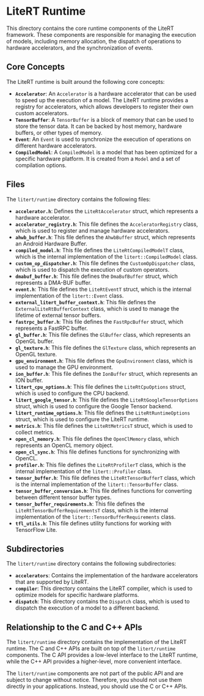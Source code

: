 # LiteRT Runtime

This directory contains the core runtime components of the LiteRT framework.
These components are responsible for managing the execution of models, including
memory allocation, the dispatch of operations to hardware accelerators,
and the synchronization of events.

## Core Concepts

The LiteRT runtime is built around the following core concepts:

*   **`Accelerator`**: An `Accelerator` is a hardware accelerator that can be
    used to speed up the execution of a model. The LiteRT runtime provides a
    registry for accelerators, which allows developers to register their own
    custom accelerators.
*   **`TensorBuffer`**: A `TensorBuffer` is a block of memory that can be used to store the tensor data. It can be backed by host memory, hardware buffers, or other types of memory.
*   **`Event`**: An `Event` is used to synchronize the execution of operations on different hardware accelerators.
*   **`CompiledModel`**: A `CompiledModel` is a model that has been optimized for a specific hardware platform. It is created from a `Model` and a set of compilation options.

## Files

The `litert/runtime` directory contains the following files:

*   **`accelerator.h`**: Defines the `LiteRtAccelerator` struct, which represents a hardware accelerator.
*   **`accelerator_registry.h`**: This file defines the `AcceleratorRegistry` class, which is used to register and manage hardware accelerators.
*   **`ahwb_buffer.h`**: This file defines the `AhwbBuffer` struct, which represents an Android Hardware Buffer.
*   **`compiled_model.h`**: This file defines the `LiteRtCompiledModelT` class, which is the internal implementation of the `litert::CompiledModel` class.
*   **`custom_op_dispatcher.h`**: This file defines the `CustomOpDispatcher` class, which is used to dispatch the execution of custom operators.
*   **`dmabuf_buffer.h`**: This file defines the `DmaBufBuffer` struct, which represents a DMA-BUF buffer.
*   **`event.h`**: This file defines the `LiteRtEventT` struct, which is the internal implementation of the `litert::Event` class.
*   **`external_litert_buffer_context.h`**: This file defines the `ExternalLiteRtBufferContext` class, which is used to manage the lifetime of external tensor buffers.
*   **`fastrpc_buffer.h`**: This file defines the `FastRpcBuffer` struct, which represents a FastRPC buffer.
*   **`gl_buffer.h`**: This file defines the `GlBuffer` class, which represents an OpenGL buffer.
*   **`gl_texture.h`**: This file defines the `GlTexture` class, which represents an OpenGL texture.
*   **`gpu_environment.h`**: This file defines the `GpuEnvironment` class, which is used to manage the GPU environment.
*   **`ion_buffer.h`**: This file defines the `IonBuffer` struct, which represents an ION buffer.
*   **`litert_cpu_options.h`**: This file defines the `LiteRtCpuOptions` struct, which is used to configure the CPU backend.
*   **`litert_google_tensor.h`**: This file defines the `LiteRtGoogleTensorOptions` struct, which is used to configure the Google Tensor backend.
*   **`litert_runtime_options.h`**: This file defines the `LiteRtRuntimeOptions` struct, which is used to configure the LiteRT runtime.
*   **`metrics.h`**: This file defines the `LiteRtMetricsT` struct, which is used to collect metrics.
*   **`open_cl_memory.h`**: This file defines the `OpenClMemory` class, which represents an OpenCL memory object.
*   **`open_cl_sync.h`**: This file defines functions for synchronizing with OpenCL.
*   **`profiler.h`**: This file defines the `LiteRtProfilerT` class, which is the internal implementation of the `litert::Profiler` class.
*   **`tensor_buffer.h`**: This file defines the `LiteRtTensorBufferT` class, which is the internal implementation of the `litert::TensorBuffer` class.
*   **`tensor_buffer_conversion.h`**: This file defines functions for converting between different tensor buffer types.
*   **`tensor_buffer_requirements.h`**: This file defines the `LiteRtTensorBufferRequirementsT` class, which is the internal implementation of the `litert::TensorBufferRequirements` class.
*   **`tfl_utils.h`**: This file defines utility functions for working with TensorFlow Lite.

## Subdirectories

The `litert/runtime` directory contains the following subdirectories:

*   **`accelerators`**: Contains the implementation of the hardware accelerators that are supported by LiteRT.
*   **`compiler`**: This directory contains the LiteRT compiler, which is used to optimize models for specific hardware platforms.
*   **`dispatch`**: This directory contains the `Dispatch` class, which is used to dispatch the execution of a model to a different backend.

## Relationship to the C and C++ APIs

The `litert/runtime` directory contains the implementation of the LiteRT
runtime. The C and C++ APIs are built on top of the `litert/runtime` components.
The C API provides a low-level interface to the LiteRT runtime, while the C++
API provides a higher-level, more convenient interface.

The `litert/runtime` components are not part of the public API and are subject
to change without notice. Therefore, you should not use them directly in your
applications. Instead, you should use the C or C++ APIs.

